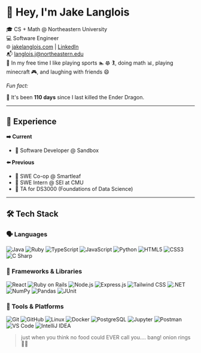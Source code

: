 # 👋 Hey, I'm Jake Langlois

🎓 CS + Math @ Northeastern University  
💻 Software Engineer  
🌐 [jakelanglois.com](https://www.jakelanglois.com) | [LinkedIn](https://www.linkedin.com/in/jacob-langlois/)  
📬 langlois.j@northeastern.edu  
👋 In my free time I like playing sports 🏊 ⚽︎ 🏌, doing math 📊, playing minecraft 🎮, and laughing with friends 😄

*Fun fact:*
<!--DRAGON-->
🐉 It's been **110 days** since I last killed the Ender Dragon.

---

## 💼 Experience

**➡️ Current**  
- 🪏 Software Developer @ Sandbox  

**⬅️ Previous**  
- 🌱 SWE Co-op @ Smartleaf  
- 🔐 SWE Intern @ SEI at CMU  
- 🍎 TA for DS3000 (Foundations of Data Science)

---

## 🛠️ Tech Stack

### 🗣 Languages
![Java](https://img.shields.io/badge/Java-%23ED8B00.svg?style=flat&logo=java&logoColor=white)
![Ruby](https://img.shields.io/badge/Ruby-%23CC342D.svg?style=flat&logo=ruby&logoColor=white)
![TypeScript](https://img.shields.io/badge/TypeScript-%23007ACC.svg?style=flat&logo=typescript&logoColor=white)
![JavaScript](https://img.shields.io/badge/JavaScript-%23F7DF1E.svg?style=flat&logo=javascript&logoColor=black)
![Python](https://img.shields.io/badge/Python-%2314354C.svg?style=flat&logo=python&logoColor=white)
![HTML5](https://img.shields.io/badge/HTML5-%23E34F26.svg?style=flat&logo=html5&logoColor=white)
![CSS3](https://img.shields.io/badge/CSS3-%231572B6.svg?style=flat&logo=css3&logoColor=white)
![C Sharp](https://img.shields.io/badge/C%23-%23239120.svg?style=flat&logo=c-sharp&logoColor=white)


### 🧰 Frameworks & Libraries
![React](https://img.shields.io/badge/React-%2320232a.svg?style=flat&logo=react&logoColor=%2361DAFB)
![Ruby on Rails](https://img.shields.io/badge/Ruby_on_Rails-%23CC0000.svg?style=flat&logo=ruby-on-rails&logoColor=white)
![Node.js](https://img.shields.io/badge/Node.js-%23339933.svg?style=flat&logo=node.js&logoColor=white)
![Express.js](https://img.shields.io/badge/Express.js-%23404d59.svg?style=flat&logo=express&logoColor=white)
![Tailwind CSS](https://img.shields.io/badge/TailwindCSS-%2306B6D4.svg?style=flat&logo=tailwindcss&logoColor=white)
![.NET](https://img.shields.io/badge/.NET-512BD4.svg?style=flat&logo=dotnet&logoColor=white)
![NumPy](https://img.shields.io/badge/NumPy-%23013243.svg?style=flat&logo=numpy&logoColor=white)
![Pandas](https://img.shields.io/badge/Pandas-%23150458.svg?style=flat&logo=pandas&logoColor=white)
![JUnit](https://img.shields.io/badge/JUnit-25A162.svg?style=flat&logo=java&logoColor=white)

### 🔨 Tools & Platforms
![Git](https://img.shields.io/badge/Git-%23F05033.svg?style=flat&logo=git&logoColor=white)
![GitHub](https://img.shields.io/badge/GitHub-%23121011.svg?style=flat&logo=github&logoColor=white)
![Linux](https://img.shields.io/badge/Linux-%23FCC624.svg?style=flat&logo=linux&logoColor=black)
![Docker](https://img.shields.io/badge/Docker-%230db7ed.svg?style=flat&logo=docker&logoColor=white)
![PostgreSQL](https://img.shields.io/badge/PostgreSQL-%23336791.svg?style=flat&logo=postgresql&logoColor=white)
![Jupyter](https://img.shields.io/badge/Jupyter-%23F37626.svg?style=flat&logo=jupyter&logoColor=white)
![Postman](https://img.shields.io/badge/Postman-%23FF6C37.svg?style=flat&logo=postman&logoColor=white)
![VS Code](https://img.shields.io/badge/VS%20Code-%23007ACC.svg?style=flat&logo=visual-studio-code&logoColor=white)
![IntelliJ IDEA](https://img.shields.io/badge/IntelliJ_IDEA-%23000000.svg?style=flat&logo=intellij-idea)

> just when you think no food could EVER call you.... bang! onion rings 🧅📞
